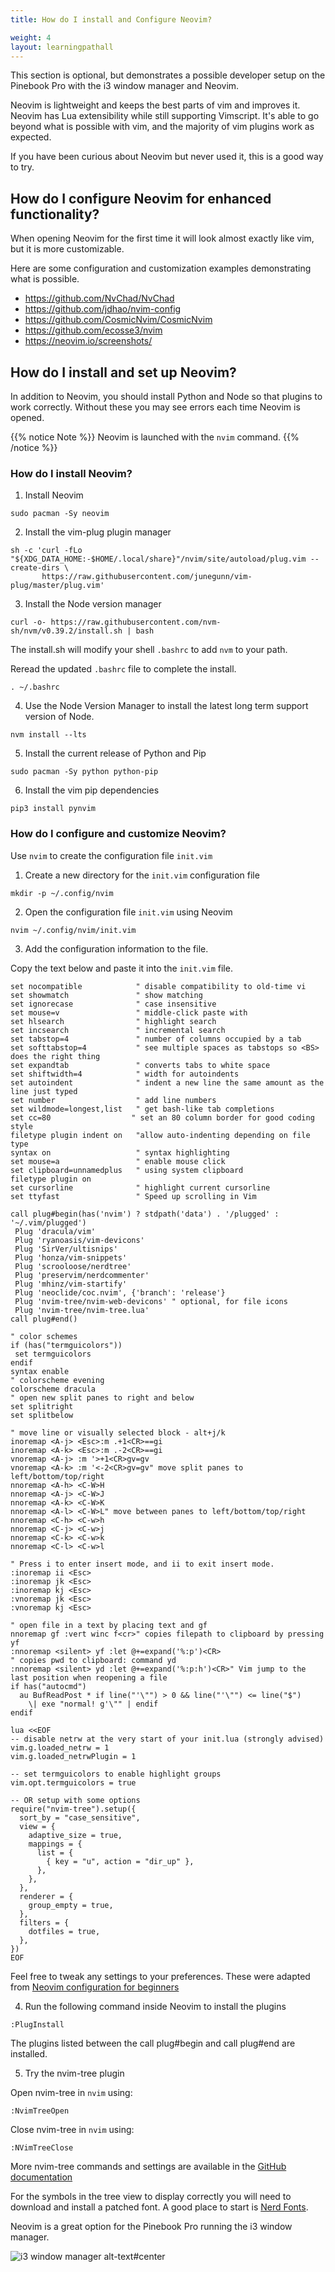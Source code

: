 ```yaml
---
title: How do I install and Configure Neovim?

weight: 4
layout: learningpathall
---
```


This section is optional, but demonstrates a possible developer setup on the Pinebook Pro with the i3 window manager and Neovim. 

Neovim is lightweight and keeps the best parts of vim and improves it. Neovim has Lua extensibility while still supporting Vimscript. It's able to go beyond what is possible with vim, and the majority of vim plugins work as expected. 

If you have been curious about Neovim but never used it, this is a good way to try.

## How do I configure Neovim for enhanced functionality?

When opening Neovim for the first time it will look almost exactly like vim, but it is more customizable.  

Here are some configuration and customization examples demonstrating what is possible. 

* https://github.com/NvChad/NvChad
* https://github.com/jdhao/nvim-config
* https://github.com/CosmicNvim/CosmicNvim
* https://github.com/ecosse3/nvim
* https://neovim.io/screenshots/

## How do I install and set up Neovim?

In addition to Neovim, you should install Python and Node so that plugins to work correctly. Without these you may see errors each time Neovim is opened.

{{% notice Note %}}
Neovim is launched with the `nvim` command.
{{% /notice %}}

### How do I install Neovim?

1. Install Neovim

```console
sudo pacman -Sy neovim
```

2. Install the vim-plug plugin manager

```console
sh -c 'curl -fLo "${XDG_DATA_HOME:-$HOME/.local/share}"/nvim/site/autoload/plug.vim --create-dirs \
       https://raw.githubusercontent.com/junegunn/vim-plug/master/plug.vim'
```

3. Install the Node version manager

```console
curl -o- https://raw.githubusercontent.com/nvm-sh/nvm/v0.39.2/install.sh | bash
```

The install.sh will modify your shell `.bashrc` to add `nvm` to your path.

Reread the updated `.bashrc` file to complete the install.

```console
. ~/.bashrc
```

4. Use the Node Version Manager to install the latest long term support version of Node. 

```console
nvm install --lts
```

5.  Install the current release of Python and Pip

```console
sudo pacman -Sy python python-pip
```

6. Install the vim pip dependencies

```console
pip3 install pynvim
```

### How do I configure and customize Neovim?

Use `nvim` to create the configuration file `init.vim`

1. Create a new directory for the `init.vim` configuration file

```console
mkdir -p ~/.config/nvim
```

2. Open the configuration file `init.vim` using Neovim

```console
nvim ~/.config/nvim/init.vim
```

3. Add the configuration information to the file. 

Copy the text below and paste it into the `init.vim` file. 

```console
set nocompatible            " disable compatibility to old-time vi
set showmatch               " show matching 
set ignorecase              " case insensitive 
set mouse=v                 " middle-click paste with 
set hlsearch                " highlight search 
set incsearch               " incremental search
set tabstop=4               " number of columns occupied by a tab 
set softtabstop=4           " see multiple spaces as tabstops so <BS> does the right thing
set expandtab               " converts tabs to white space
set shiftwidth=4            " width for autoindents
set autoindent              " indent a new line the same amount as the line just typed
set number                  " add line numbers
set wildmode=longest,list   " get bash-like tab completions
set cc=80                  " set an 80 column border for good coding style
filetype plugin indent on   "allow auto-indenting depending on file type
syntax on                   " syntax highlighting
set mouse=a                 " enable mouse click
set clipboard=unnamedplus   " using system clipboard
filetype plugin on
set cursorline              " highlight current cursorline
set ttyfast                 " Speed up scrolling in Vim

call plug#begin(has('nvim') ? stdpath('data') . '/plugged' : '~/.vim/plugged')
 Plug 'dracula/vim'
 Plug 'ryanoasis/vim-devicons'
 Plug 'SirVer/ultisnips'
 Plug 'honza/vim-snippets'
 Plug 'scrooloose/nerdtree'
 Plug 'preservim/nerdcommenter'
 Plug 'mhinz/vim-startify'
 Plug 'neoclide/coc.nvim', {'branch': 'release'}
 Plug 'nvim-tree/nvim-web-devicons' " optional, for file icons
 Plug 'nvim-tree/nvim-tree.lua'
call plug#end()

" color schemes
if (has("termguicolors"))
 set termguicolors
endif
syntax enable
" colorscheme evening
colorscheme dracula
" open new split panes to right and below
set splitright
set splitbelow

" move line or visually selected block - alt+j/k
inoremap <A-j> <Esc>:m .+1<CR>==gi
inoremap <A-k> <Esc>:m .-2<CR>==gi
vnoremap <A-j> :m '>+1<CR>gv=gv
vnoremap <A-k> :m '<-2<CR>gv=gv" move split panes to left/bottom/top/right
nnoremap <A-h> <C-W>H
nnoremap <A-j> <C-W>J
nnoremap <A-k> <C-W>K
nnoremap <A-l> <C-W>L" move between panes to left/bottom/top/right
nnoremap <C-h> <C-w>h
nnoremap <C-j> <C-w>j
nnoremap <C-k> <C-w>k
nnoremap <C-l> <C-w>l

" Press i to enter insert mode, and ii to exit insert mode.
:inoremap ii <Esc>
:inoremap jk <Esc>
:inoremap kj <Esc>
:vnoremap jk <Esc>
:vnoremap kj <Esc>

" open file in a text by placing text and gf
nnoremap gf :vert winc f<cr>" copies filepath to clipboard by pressing yf
:nnoremap <silent> yf :let @+=expand('%:p')<CR>
" copies pwd to clipboard: command yd
:nnoremap <silent> yd :let @+=expand('%:p:h')<CR>" Vim jump to the last position when reopening a file
if has("autocmd")
  au BufReadPost * if line("'\"") > 0 && line("'\"") <= line("$")
    \| exe "normal! g'\"" | endif
endif

lua <<EOF
-- disable netrw at the very start of your init.lua (strongly advised)
vim.g.loaded_netrw = 1
vim.g.loaded_netrwPlugin = 1

-- set termguicolors to enable highlight groups
vim.opt.termguicolors = true

-- OR setup with some options
require("nvim-tree").setup({
  sort_by = "case_sensitive",
  view = {
    adaptive_size = true,
    mappings = {
      list = {
        { key = "u", action = "dir_up" },
      },
    },
  },
  renderer = {
    group_empty = true,
  },
  filters = {
    dotfiles = true,
  },
})
EOF
```

Feel free to tweak any settings to your preferences. These were adapted from [Neovim configuration for beginners](https://medium.com/geekculture/neovim-configuration-for-beginners-b2116dbbde84)

4. Run the following command inside Neovim to install the plugins

```console
:PlugInstall
```

The plugins listed between the call plug#begin and call plug#end are installed.

5. Try the nvim-tree plugin

Open nvim-tree in `nvim` using:

```console
:NvimTreeOpen
```

Close nvim-tree in `nvim` using:

```console
:NVimTreeClose
```

More nvim-tree commands and settings are available in the [GitHub documentation](https://github.com/nvim-tree/nvim-tree.lua/blob/master/doc/nvim-tree-lua.txt)

For the symbols in the tree view to display correctly you will need to download and install a patched font. 
A good place to start is [Nerd Fonts](https://github.com/ryanoasis/nerd-fonts).

Neovim is a great option for the Pinebook Pro running the i3 window manager. 

![i3 window manager  alt-text#center](i3.jpg)
